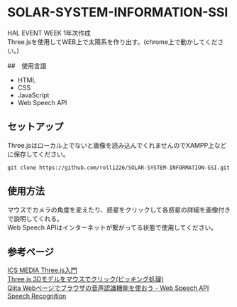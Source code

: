 # SOLAR-SYSTEM-INFORMATION-SSI
HAL EVENT WEEK 1年次作成<br>
Three.jsを使用してWEB上で太陽系を作り出す。(chrome上で動かしてください。)

##　使用言語
* HTML
* CSS
* JavaScript
* Web Speech API

## セットアップ
Three.jsはローカル上でないと画像を読み込んでくれませんのでXAMPP上などに保存してください。
```
git clone https://github.com/roll1226/SOLAR-SYSTEM-INFORMATION-SSI.git
```

## 使用方法
マウスでカメラの角度を変えたり、惑星をクリックして各惑星の詳細を画像付きで説明してくれる。<br>
Web Speech APIはインターネットが繋がってる状態で使用してください。

## 参考ページ
[ICS MEDIA Three.js入門](https://ics.media/tutorial-three/index.html)<br>
[Three.js 3Dモデルをマウスでクリック(ピッキング処理)](http://gupuru.hatenablog.jp/entry/2013/12/02/190413)<br>
[Qiita Webページでブラウザの音声認識機能を使おう - Web Speech API Speech Recognition](https://qiita.com/hmmrjn/items/4b77a86030ed0071f548)
